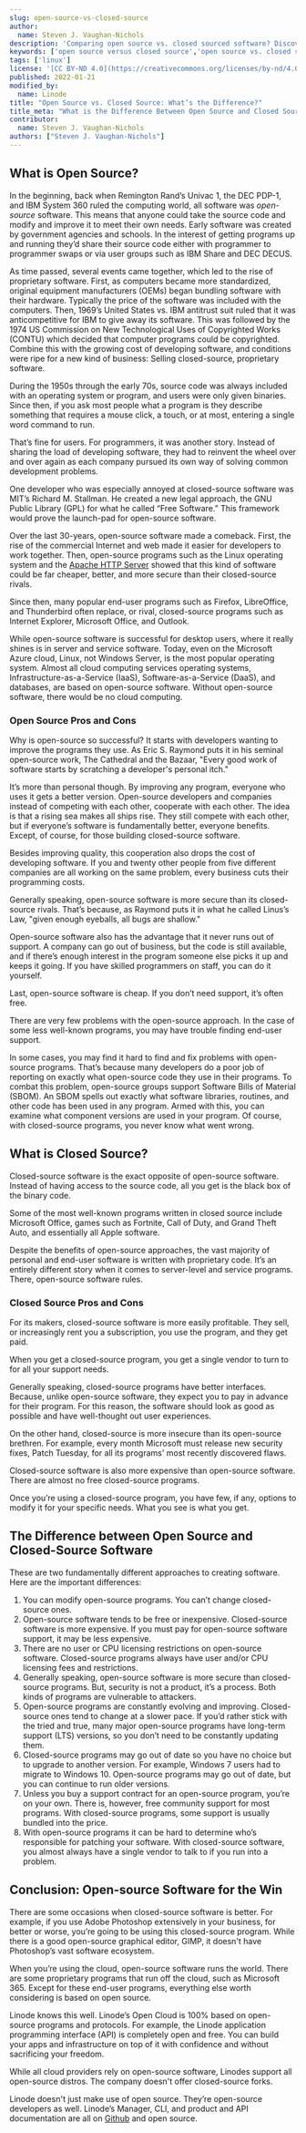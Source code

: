 ```yaml
---
slug: open-source-vs-closed-source
author:
  name: Steven J. Vaughan-Nichols
description: 'Comparing open source vs. closed sourced software? Discover the definition for each and the differences that define the two terms.'
keywords: ['open source versus closed source','open source vs. closed source','difference between open source and closed source ']
tags: ['linux']
license: '[CC BY-ND 4.0](https://creativecommons.org/licenses/by-nd/4.0)'
published: 2022-01-21
modified_by:
  name: Linode
title: "Open Source vs. Closed Source: What’s the Difference?"
title_meta: "What is the Difference Between Open Source and Closed Source?"
contributor:
  name: Steven J. Vaughan-Nichols
authors: ["Steven J. Vaughan-Nichols"]
---
```


## What is Open Source?

In the beginning, back when Remington Rand’s Univac 1, the DEC PDP-1, and IBM System 360 ruled the computing world, all software was *open-source* software. This means that anyone could take the source code and modify and improve it to meet their own needs. Early software was created by government agencies and schools. In the interest of getting programs up and running they’d share their source code either with programmer to programmer swaps or via user groups such as IBM Share and DEC DECUS.

As time passed, several events came together, which led to the rise of proprietary software. First, as computers became more standardized, original equipment manufacturers (OEMs) began bundling software with their hardware. Typically the price of the software was included with the computers. Then, 1969’s United States vs. IBM antitrust suit ruled that it was anticompetitive for IBM to give away its software. This was followed by the 1974 US Commission on New Technological Uses of Copyrighted Works (CONTU) which decided that computer programs could be copyrighted. Combine this with the growing cost of developing software, and conditions were ripe for a new kind of business: Selling closed-source, proprietary software.

During the 1950s through the early 70s, source code was always included with an operating system or program, and users were only given binaries. Since then, if you ask most people what a program is they describe something that requires a mouse click, a touch, or at most, entering a single word command to run.

That’s fine for users. For programmers, it was another story. Instead of sharing the load of developing software, they had to reinvent the wheel over and over again as each company pursued its own way of solving common development problems.

One developer who was especially annoyed at closed-source software was MIT’s Richard M. Stallman. He created a new legal approach, the GNU Public Library (GPL) for what he called “Free Software.” This framework would prove the launch-pad for open-source software.

Over the last 30-years, open-source software made a comeback. First, the rise of the commercial Internet and web made it easier for developers to work together. Then, open-source programs such as the Linux operating system and the [Apache HTTP Server](/docs/guides/web-servers/apache-tips-and-tricks/) showed that this kind of software could be far cheaper, better, and more secure than their closed-source rivals.

Since then, many popular end-user programs such as Firefox, LibreOffice, and Thunderbird often replace, or rival, closed-source programs such as Internet Explorer, Microsoft Office, and Outlook.

While open-source software is successful for desktop users, where it really shines is in server and service software. Today, even on the Microsoft Azure cloud, Linux, not Windows Server, is the most popular operating system. Almost all cloud computing services operating systems, Infrastructure-as-a-Service (IaaS), Software-as-a-Service (DaaS), and databases, are based on open-source software. Without open-source software, there would be no cloud computing.

### Open Source Pros and Cons

Why is open-source so successful? It starts with developers wanting to improve the programs they use. As Eric S. Raymond puts it in his seminal open-source work, The Cathedral and the Bazaar, "Every good work of software starts by scratching a developer's personal itch."

It’s more than personal though. By improving any program, everyone who uses it gets a better version. Open-source developers and companies instead of competing with each other, cooperate with each other. The idea is that a rising sea makes all ships rise. They still compete with each other, but if everyone’s software is fundamentally better, everyone benefits. Except, of course, for those building closed-source software.

Besides improving quality, this cooperation also drops the cost of developing software. If you and twenty other people from five different companies are all working on the same problem, every business cuts their programming costs.

Generally speaking, open-source software is more secure than its closed-source rivals. That’s because, as Raymond puts it in what he called Linus’s Law, "given enough eyeballs, all bugs are shallow."

Open-source software also has the advantage that it never runs out of support. A company can go out of business, but the code is still available, and if there’s enough interest in the program someone else picks it up and keeps it going. If you have skilled programmers on staff, you can do it yourself.

Last, open-source software is cheap. If you don’t need support, it’s often free.

There are very few problems with the open-source approach. In the case of some less well-known programs, you may have trouble finding end-user support.

In some cases, you may find it hard to find and fix problems with open-source programs. That’s because many developers do a poor job of reporting on exactly what open-source code they use in their programs. To combat this problem, open-source groups support Software Bills of Material (SBOM). An SBOM spells out exactly what software libraries, routines, and other code has been used in any program. Armed with this, you can examine what component versions are used in your program. Of course, with closed-source programs, you never know what went wrong.

## What is Closed Source?

Closed-source software is the exact opposite of open-source software. Instead of having access to the source code, all you get is the black box of the binary code.

Some of the most well-known programs written in closed source include Microsoft Office, games such as Fortnite, Call of Duty, and Grand Theft Auto, and essentially all Apple software.

Despite the benefits of open-source approaches, the vast majority of personal and end-user software is written with proprietary code. It’s an entirely different story when it comes to server-level and service programs. There, open-source software rules.

### Closed Source Pros and Cons

For its makers, closed-source software is more easily profitable. They sell, or increasingly rent you a subscription, you use the program, and they get paid.

When you get a closed-source program, you get a single vendor to turn to for all your support needs.

Generally speaking, closed-source programs have better interfaces. Because, unlike open-source software, they expect you to pay in advance for their program. For this reason, the software should look as good as possible and have well-thought out user experiences.

On the other hand, closed-source is more insecure than its open-source brethren. For example, every month Microsoft must release new security fixes, Patch Tuesday, for all its programs' most recently discovered flaws.

Closed-source software is also more expensive than open-source software. There are almost no free closed-source programs.

Once you’re using a closed-source program, you have few, if any, options to modify it for your specific needs. What you see is what you get.

## The Difference between Open Source and Closed-Source Software

These are two fundamentally different approaches to creating software. Here are the important differences:

1. You can modify open-source programs. You can’t change closed-source ones.
1. Open-source software tends to be free or inexpensive. Closed-source software is more expensive. If you must pay for open-source software support, it may be less expensive.
1. There are no user or CPU licensing restrictions on open-source software. Closed-source programs always have user and/or CPU licensing fees and restrictions.
1. Generally speaking, open-source software is more secure than closed-source programs. But, security is not a product, it’s a process. Both kinds of programs are vulnerable to attackers.
1. Open-source programs are constantly evolving and improving. Closed-source ones tend to change at a slower pace. If you’d rather stick with the tried and true, many major open-source programs have long-term support (LTS) versions, so you don’t need to be constantly updating them.
1. Closed-source programs may go out of date so you have no choice but to upgrade to another version. For example, Windows 7 users had to migrate to Windows 10. Open-source programs may go out of date, but you can continue to run older versions.
1. Unless you buy a support contract for an open-source program, you’re on your own. There is, however, free community support for most programs. With closed-source programs, some support is usually bundled into the price.
1. With open-source programs it can be hard to determine who’s responsible for patching your software. With closed-source software, you almost always have a single vendor to talk to if you run into a problem.

## Conclusion: Open-source Software for the Win

There are some occasions when closed-source software is better. For example, if you use Adobe Photoshop extensively in your business, for better or worse, you’re going to be using this closed-source program. While there is a good open-source graphical editor, GIMP, it doesn't have Photoshop’s vast software ecosystem.

When you’re using the cloud, open-source software runs the world. There are some proprietary programs that run off the cloud, such as Microsoft 365. Except for these end-user programs, everything else worth considering is based on open source.

Linode knows this well. Linode’s Open Cloud is 100% based on open-source programs and protocols. For example, the Linode application programming interface (API) is completely open and free. You can build your apps and infrastructure on top of it with confidence and without sacrificing your freedom.

While all cloud providers rely on open-source software, Linodes support all open-source distros. The company doesn't offer closed-source forks.

Linode doesn't just make use of open source. They’re open-source developers as well. Linode’s Manager, CLI, and product and API documentation are all on [Github](https://github.com/linode/) and open source.
